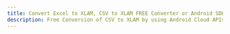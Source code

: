 ---title: Convert Excel to XLAM, CSV to XLAM FREE Converter or Android SDKdescription: Free Conversion of CSV to XLAM by using Android Cloud APIs & SDKs. Also Create, Edit & Render Microsoft Excel, CSV and SpreadsheetML worksheets or spreadsheet in the Cloud.---